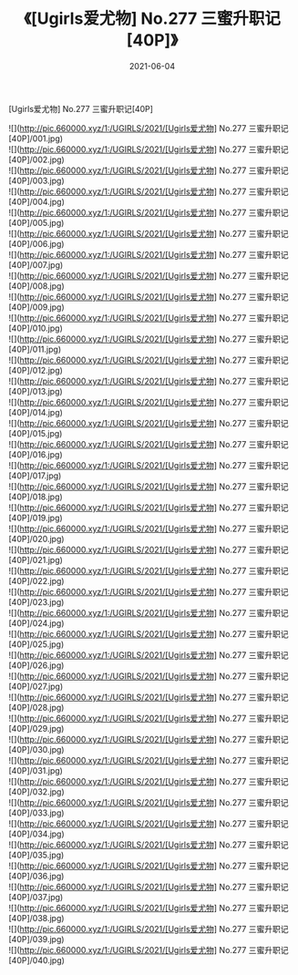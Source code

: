 ﻿---
layout: post
title:  《[Ugirls爱尤物] No.277 三蜜升职记[40P]》
date:   2021-06-04
img: http://pic.660000.xyz/1:/UGIRLS/2021/[Ugirls爱尤物] No.277 三蜜升职记[40P]/000.jpg
categories: [美女, 清纯, 唯美]
---

[Ugirls爱尤物] No.277 三蜜升职记[40P]

  ![](http://pic.660000.xyz/1:/UGIRLS/2021/[Ugirls爱尤物] No.277 三蜜升职记[40P]/001.jpg) <br> ![](http://pic.660000.xyz/1:/UGIRLS/2021/[Ugirls爱尤物] No.277 三蜜升职记[40P]/002.jpg) <br> ![](http://pic.660000.xyz/1:/UGIRLS/2021/[Ugirls爱尤物] No.277 三蜜升职记[40P]/003.jpg) <br> ![](http://pic.660000.xyz/1:/UGIRLS/2021/[Ugirls爱尤物] No.277 三蜜升职记[40P]/004.jpg) <br> ![](http://pic.660000.xyz/1:/UGIRLS/2021/[Ugirls爱尤物] No.277 三蜜升职记[40P]/005.jpg) <br> ![](http://pic.660000.xyz/1:/UGIRLS/2021/[Ugirls爱尤物] No.277 三蜜升职记[40P]/006.jpg) <br> ![](http://pic.660000.xyz/1:/UGIRLS/2021/[Ugirls爱尤物] No.277 三蜜升职记[40P]/007.jpg) <br> ![](http://pic.660000.xyz/1:/UGIRLS/2021/[Ugirls爱尤物] No.277 三蜜升职记[40P]/008.jpg) <br> ![](http://pic.660000.xyz/1:/UGIRLS/2021/[Ugirls爱尤物] No.277 三蜜升职记[40P]/009.jpg) <br> ![](http://pic.660000.xyz/1:/UGIRLS/2021/[Ugirls爱尤物] No.277 三蜜升职记[40P]/010.jpg) <br> ![](http://pic.660000.xyz/1:/UGIRLS/2021/[Ugirls爱尤物] No.277 三蜜升职记[40P]/011.jpg) <br> ![](http://pic.660000.xyz/1:/UGIRLS/2021/[Ugirls爱尤物] No.277 三蜜升职记[40P]/012.jpg) <br> ![](http://pic.660000.xyz/1:/UGIRLS/2021/[Ugirls爱尤物] No.277 三蜜升职记[40P]/013.jpg) <br> ![](http://pic.660000.xyz/1:/UGIRLS/2021/[Ugirls爱尤物] No.277 三蜜升职记[40P]/014.jpg) <br> ![](http://pic.660000.xyz/1:/UGIRLS/2021/[Ugirls爱尤物] No.277 三蜜升职记[40P]/015.jpg) <br> ![](http://pic.660000.xyz/1:/UGIRLS/2021/[Ugirls爱尤物] No.277 三蜜升职记[40P]/016.jpg) <br> ![](http://pic.660000.xyz/1:/UGIRLS/2021/[Ugirls爱尤物] No.277 三蜜升职记[40P]/017.jpg) <br> ![](http://pic.660000.xyz/1:/UGIRLS/2021/[Ugirls爱尤物] No.277 三蜜升职记[40P]/018.jpg) <br> ![](http://pic.660000.xyz/1:/UGIRLS/2021/[Ugirls爱尤物] No.277 三蜜升职记[40P]/019.jpg) <br> ![](http://pic.660000.xyz/1:/UGIRLS/2021/[Ugirls爱尤物] No.277 三蜜升职记[40P]/020.jpg) <br> ![](http://pic.660000.xyz/1:/UGIRLS/2021/[Ugirls爱尤物] No.277 三蜜升职记[40P]/021.jpg) <br> ![](http://pic.660000.xyz/1:/UGIRLS/2021/[Ugirls爱尤物] No.277 三蜜升职记[40P]/022.jpg) <br> ![](http://pic.660000.xyz/1:/UGIRLS/2021/[Ugirls爱尤物] No.277 三蜜升职记[40P]/023.jpg) <br> ![](http://pic.660000.xyz/1:/UGIRLS/2021/[Ugirls爱尤物] No.277 三蜜升职记[40P]/024.jpg) <br> ![](http://pic.660000.xyz/1:/UGIRLS/2021/[Ugirls爱尤物] No.277 三蜜升职记[40P]/025.jpg) <br> ![](http://pic.660000.xyz/1:/UGIRLS/2021/[Ugirls爱尤物] No.277 三蜜升职记[40P]/026.jpg) <br> ![](http://pic.660000.xyz/1:/UGIRLS/2021/[Ugirls爱尤物] No.277 三蜜升职记[40P]/027.jpg) <br> ![](http://pic.660000.xyz/1:/UGIRLS/2021/[Ugirls爱尤物] No.277 三蜜升职记[40P]/028.jpg) <br> ![](http://pic.660000.xyz/1:/UGIRLS/2021/[Ugirls爱尤物] No.277 三蜜升职记[40P]/029.jpg) <br> ![](http://pic.660000.xyz/1:/UGIRLS/2021/[Ugirls爱尤物] No.277 三蜜升职记[40P]/030.jpg) <br> ![](http://pic.660000.xyz/1:/UGIRLS/2021/[Ugirls爱尤物] No.277 三蜜升职记[40P]/031.jpg) <br> ![](http://pic.660000.xyz/1:/UGIRLS/2021/[Ugirls爱尤物] No.277 三蜜升职记[40P]/032.jpg) <br> ![](http://pic.660000.xyz/1:/UGIRLS/2021/[Ugirls爱尤物] No.277 三蜜升职记[40P]/033.jpg) <br> ![](http://pic.660000.xyz/1:/UGIRLS/2021/[Ugirls爱尤物] No.277 三蜜升职记[40P]/034.jpg) <br> ![](http://pic.660000.xyz/1:/UGIRLS/2021/[Ugirls爱尤物] No.277 三蜜升职记[40P]/035.jpg) <br> ![](http://pic.660000.xyz/1:/UGIRLS/2021/[Ugirls爱尤物] No.277 三蜜升职记[40P]/036.jpg) <br> ![](http://pic.660000.xyz/1:/UGIRLS/2021/[Ugirls爱尤物] No.277 三蜜升职记[40P]/037.jpg) <br> ![](http://pic.660000.xyz/1:/UGIRLS/2021/[Ugirls爱尤物] No.277 三蜜升职记[40P]/038.jpg) <br> ![](http://pic.660000.xyz/1:/UGIRLS/2021/[Ugirls爱尤物] No.277 三蜜升职记[40P]/039.jpg) <br> ![](http://pic.660000.xyz/1:/UGIRLS/2021/[Ugirls爱尤物] No.277 三蜜升职记[40P]/040.jpg) <br>